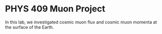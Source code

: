 # PHYS 409 Muon Project

In this lab, we investigated cosmic muon flux and cosmic muon momenta at the surface of the Earth.
